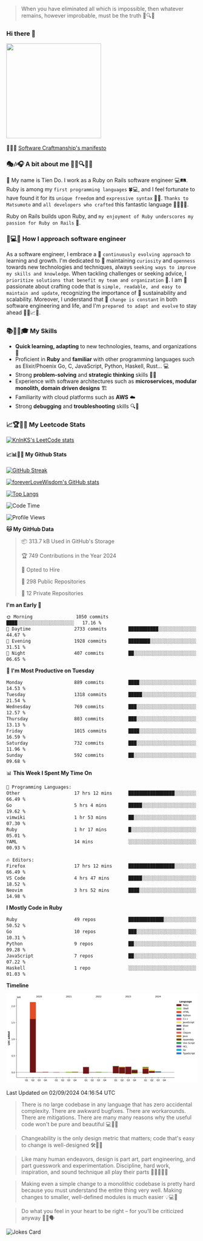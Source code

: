 > When you have eliminated all which is impossible, then whatever remains, however improbable, must be the truth 🤔🔍💡
### Hi there 👋

<!--
**foreverLoveWisdom/foreverLoveWisdom** is a ✨ _special_ ✨ repository because its `README.md` (this file) appears on your GitHub profile.

Here are some ideas to get you started:

- 🔭 I’m currently working on ...
- 🌱 I’m currently learning ...
- 👯 I’m looking to collaborate on ...
- 🤔 I’m looking for help with ...
- 💬 Ask me about ...
- 📫 How to reach me: ...
- 😄 Pronouns: ...
- ⚡ Fun fact: ...
-->

<img src="https://codecondo.com/wp-content/uploads/2017/09/railslogo.png" width="250" height="250">

 📜🔨🌟 [Software Craftmanship's manifesto](http://manifesto.softwarecraftsmanship.org/)

### 🎭🎶🎧 A bit about me 🕵️‍♀️🔍🕵️‍♂️
👋 My name is Tien Do. I work as a Ruby on Rails software engineer 💻🛤️. Ruby is among my `first programming languages` 🍀💻, and I feel fortunate to have found it for its `unique freedom` and `expressive syntax` 🤗💬. `Thanks to Matsumoto` and `all developers who crafted` this fantastic language 🙏👨‍💻🌟.

Ruby on Rails builds upon Ruby, and `my enjoyment of Ruby underscores my passion for Ruby on Rails` 🤩.

### 🤔💻🔨 How I approach software engineer
As a software engineer, I embrace a 🔄 `continuously evolving approach` to learning and growth. I'm dedicated to 🤔 maintaining `curiosity` and `openness` towards new technologies and techniques, always `seeking ways to improve my skills and knowledge`. When tackling challenges or seeking advice, I `prioritize solutions that benefit my team and organization` 👥. I am 🎉 passionate about crafting code that is `simple, readable, and easy to maintain and update`, recognizing the importance of 🌱 sustainability and scalability. Moreover, I understand that 🌊 `change is constant` in both software engineering and life, and I'm `prepared to adapt and evolve` to stay ahead 🏃‍♂️📈🔄.

### 📚🧑‍💻🎓 My Skills
- **Quick learning, adapting** to new technologies, teams, and organizations 🚀
- Proficient in **Ruby** and **familiar** with other programming languages such as Elixir/Phoenix Go, C, JavaScript, Python, Haskell, Rust... 💻
- Strong **problem-solving** and **strategic thinking** skills 🤔💡
- Experience with software architectures such as **microservices, modular monolith, domain driven designs** 🏗️
- Familiarity with cloud platforms such as **AWS** ☁️ 
- Strong **debugging** and **troubleshooting** skills 🔍🐞


### 📈🏆🧑‍💻 My Leetcode Stats
[![KnlnKS's LeetCode stats](https://leetcode-stats-six.vercel.app/?username=foreverLoveWisdom&theme=dark)](https://github.com/KnlnKS/leetcode-stats)

#### 📈📊👨‍💻  My Github Stats

[![GitHub Streak](https://github-readme-streak-stats.herokuapp.com/?user=foreverLoveWisdom&theme=dracula)](https://git.io/streak-stats)
&nbsp;
&nbsp;

[![foreverLoveWisdom's GitHub stats](https://github-readme-stats.vercel.app/api?username=foreverLoveWisdom&show_icons=true&theme=react&count_private=true)](https://github.com/anuraghazra/github-readme-stats)

[![Top Langs](https://github-readme-stats.vercel.app/api/top-langs/?username=foreverLoveWisdom&show_icons=true&theme=vue-dark)](https://github.com/anuraghazra/github-readme-stats)

<!--START_SECTION:waka-->
![Code Time](http://img.shields.io/badge/Code%20Time-3%2C209%20hrs%2012%20mins-blue)

![Profile Views](http://img.shields.io/badge/Profile%20Views-0-blue)

**🐱 My GitHub Data** 

> 📦 313.7 kB Used in GitHub's Storage 
 > 
> 🏆 749 Contributions in the Year 2024
 > 
> 💼 Opted to Hire
 > 
> 📜 298 Public Repositories 
 > 
> 🔑 12 Private Repositories 
 > 
**I'm an Early 🐤** 

```text
🌞 Morning                1050 commits        ████░░░░░░░░░░░░░░░░░░░░░   17.16 % 
🌆 Daytime                2733 commits        ███████████░░░░░░░░░░░░░░   44.67 % 
🌃 Evening                1928 commits        ████████░░░░░░░░░░░░░░░░░   31.51 % 
🌙 Night                  407 commits         ██░░░░░░░░░░░░░░░░░░░░░░░   06.65 % 
```
📅 **I'm Most Productive on Tuesday** 

```text
Monday                   889 commits         ████░░░░░░░░░░░░░░░░░░░░░   14.53 % 
Tuesday                  1318 commits        █████░░░░░░░░░░░░░░░░░░░░   21.54 % 
Wednesday                769 commits         ███░░░░░░░░░░░░░░░░░░░░░░   12.57 % 
Thursday                 803 commits         ███░░░░░░░░░░░░░░░░░░░░░░   13.13 % 
Friday                   1015 commits        ████░░░░░░░░░░░░░░░░░░░░░   16.59 % 
Saturday                 732 commits         ███░░░░░░░░░░░░░░░░░░░░░░   11.96 % 
Sunday                   592 commits         ██░░░░░░░░░░░░░░░░░░░░░░░   09.68 % 
```


📊 **This Week I Spent My Time On** 

```text
💬 Programming Languages: 
Other                    17 hrs 12 mins      █████████████████░░░░░░░░   66.49 % 
Go                       5 hrs 4 mins        █████░░░░░░░░░░░░░░░░░░░░   19.62 % 
vimwiki                  1 hr 53 mins        ██░░░░░░░░░░░░░░░░░░░░░░░   07.30 % 
Ruby                     1 hr 17 mins        █░░░░░░░░░░░░░░░░░░░░░░░░   05.01 % 
YAML                     14 mins             ░░░░░░░░░░░░░░░░░░░░░░░░░   00.93 % 

🔥 Editors: 
Firefox                  17 hrs 12 mins      █████████████████░░░░░░░░   66.49 % 
VS Code                  4 hrs 47 mins       █████░░░░░░░░░░░░░░░░░░░░   18.52 % 
Neovim                   3 hrs 52 mins       ████░░░░░░░░░░░░░░░░░░░░░   14.98 % 
```

**I Mostly Code in Ruby** 

```text
Ruby                     49 repos            █████████████░░░░░░░░░░░░   50.52 % 
Go                       10 repos            ███░░░░░░░░░░░░░░░░░░░░░░   10.31 % 
Python                   9 repos             ██░░░░░░░░░░░░░░░░░░░░░░░   09.28 % 
JavaScript               7 repos             ██░░░░░░░░░░░░░░░░░░░░░░░   07.22 % 
Haskell                  1 repo              ░░░░░░░░░░░░░░░░░░░░░░░░░   01.03 % 
```



**Timeline**

![Lines of Code chart](https://raw.githubusercontent.com/foreverLoveWisdom/foreverLoveWisdom/main/assets/bar_graph.png)


 Last Updated on 02/09/2024 04:16:54 UTC
<!--END_SECTION:waka-->


> There is no large codebase in any language that has zero accidental complexity. There are awkward bugfixes. There are workarounds. There are mitigations.
> There are many many reasons why the useful code won't be pure and beautiful 💻🐞🤔

> Changeability is the only design metric that matters; code that's easy to change is well-designed 🛠️🔄🎨

> Like many human endeavors, design is part art, part engineering, and part guesswork and experimentation. Discipline, hard work, inspiration, and sound technique all play their parts 🎨🧑‍💻🔬🧪

> Mak­ing even a sim­ple change to a mono­lith­ic code­base is pret­ty hard because you must under­stand the entire thing very well. Mak­ing changes to small­er, well-defined mod­ules is much easier 💡💻🤔
 
 > Do what you feel in your heart to be right – for you’ll be criticized anyway 💖🙏🗣️ 
 
![Jokes Card](https://readme-jokes.vercel.app/api)
